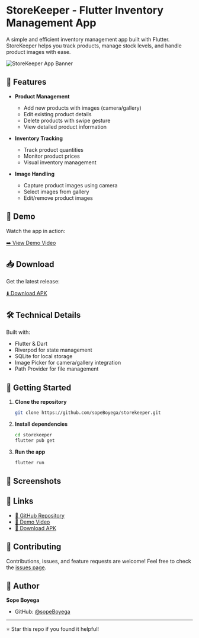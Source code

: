 # StoreKeeper - Flutter Inventory Management App

A simple and efficient inventory management app built with Flutter. StoreKeeper helps you track products, manage stock levels, and handle product images with ease.

![StoreKeeper App Banner](assets/app_banner.png)

## 🌟 Features

- **Product Management**
  - Add new products with images (camera/gallery)
  - Edit existing product details
  - Delete products with swipe gesture
  - View detailed product information

- **Inventory Tracking**
  - Track product quantities
  - Monitor product prices
  - Visual inventory management

- **Image Handling**
  - Capture product images using camera
  - Select images from gallery
  - Edit/remove product images

## 📱 Demo

Watch the app in action:

[➡️ View Demo Video](https://drive.google.com/file/d/1bg6WtCvYeuukwBOBOsxk_grmSB8K_Z65/view?usp=sharing)

## 📥 Download

Get the latest release:

[⬇️ Download APK](https://appetize.io/app/b_3g4guj46sebbrp3s6bbuyvgjfe)

## 🛠️ Technical Details

Built with:
- Flutter & Dart
- Riverpod for state management
- SQLite for local storage
- Image Picker for camera/gallery integration
- Path Provider for file management

## 🚀 Getting Started

1. **Clone the repository**
   ```bash
   git clone https://github.com/sopeBoyega/storekeeper.git
   ```

2. **Install dependencies**
   ```bash
   cd storekeeper
   flutter pub get
   ```

3. **Run the app**
   ```bash
   flutter run
   ```

## 📱 Screenshots

<!-- <table>
  <tr>
    <td><img src="assets/screenshot1.png" width="200" alt="Home Screen"/></td>
    <td><img src="assets/screenshot2.png" width="200" alt="Add Product"/></td>
    <td><img src="assets/screenshot3.png" width="200" alt="Product Details"/></td>
  </tr>
</table> -->

## 🔗 Links

- [📂 GitHub Repository](https://github.com/sopeBoyega/storekeeper)
- [🎥 Demo Video](https://drive.google.com/file/d/1bg6WtCvYeuukwBOBOsxk_grmSB8K_Z65/view?usp=sharingK)
- [📱 Download APK](https://appetize.io/app/b_3g4guj46sebbrp3s6bbuyvgjfe)

## 🤝 Contributing

Contributions, issues, and feature requests are welcome! Feel free to check the [issues page](https://github.com/sopeBoyega/storekeeper/issues).

<!-- ## 📝 License

This project is licensed under the MIT License - see the [LICENSE](LICENSE) file for details. -->

## 👤 Author

**Sope Boyega**
- GitHub: [@sopeBoyega](https://github.com/sopeBoyega)

---

⭐️ Star this repo if you found it helpful!
